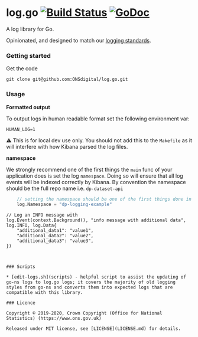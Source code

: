 log.go [![Build Status](https://travis-ci.org/ONSdigital/log.go.svg?branch=master)](https://travis-ci.org/ONSdigital/log.go) [![GoDoc](https://godoc.org/github.com/ONSdigital/log.go/log?status.svg)](https://godoc.org/github.com/ONSdigital/log.go/log)
======

A log library for Go.

Opinionated, and designed to match our [logging standards](https://github.com/ONSdigital/dp/blob/master/standards/LOGGING_STANDARDS.md).

### Getting started
Get the code
```
git clone git@github.com:ONSdigital/log.go.git
```

### Usage
**Formatted output**

To output logs in human readable format set the following environment var:
```
HUMAN_LOG=1
```

:warning: This is for local dev use only. You should not add this to the `Makefile` as it will interfere with how Kibana
parsed the log files.

**namespace**

We strongly recommend one of the first things the `main` func of your application does is set the log `namespace`. 
Doing so will ensure that all log events will be indexed correctly by Kibana. By convention the namespace should be the 
full repo name i.e. `dp-dataset-api`

```go
    // setting the namespace should be one of the first things done in main. 
    log.Namespace = "dp-logging-example"
```
	
	// Log an INFO message with 
    log.Event(context.Background(), "info message with additional data", log.INFO, log.Data{
        "additional_data1": "value1",
        "additional_data2": "value2",
        "additional_data3": "value3",
    })
```


### Scripts

* [edit-logs.sh](scripts) - helpful script to assist the updating of go-ns logs to log.go logs; it covers the majority of old logging styles from go-ns and converts them into expected logs that are compatible with this library.

### Licence

Copyright ©‎ 2019-2020, Crown Copyright (Office for National Statistics) (https://www.ons.gov.uk)

Released under MIT license, see [LICENSE](LICENSE.md) for details.
